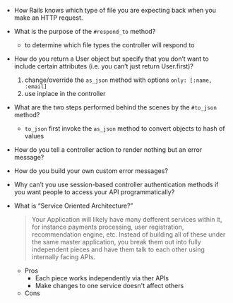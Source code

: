 * How Rails knows which type of file you are expecting back when you make an HTTP request.

* What is the purpose of the `#respond_to` method?
  - to determine which file types the controller will respond to

* How do you return a User object but specify that you don’t want to include certain attributes (i.e. you can’t just return User.first)?
  1. change/override the `as_json` method with options
    `only: [:name, :email]`
  2. use inplace in the controller

* What are the two steps performed behind the scenes by the `#to_json` method?
  - `to_json` first invoke the `as_json` method to convert objects to hash of values

* How do you tell a controller action to render nothing but an error message?

* How do you build your own custom error messages?

* Why can’t you use session-based controller authentication methods if you want people to access your API programmatically?

* What is “Service Oriented Architecture?”
  > Your Application will likely have many defferent services within it, for instance payments processing, user registration, recommendation engine, etc.
  > Instead of building all of these under the same master application, you break them out into fully independent pieces and have them talk to each other using internally facing APIs.
  * Pros
    - Each piece works independently via ther APIs
    - Make changes to one service doesn't affect others
  * Cons